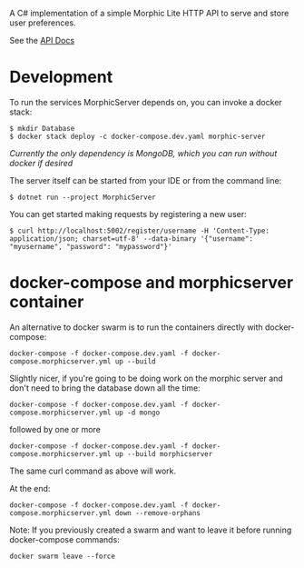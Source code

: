 A C# implementation of a simple Morphic Lite HTTP API to serve and store user preferences.

See the [API Docs](Documentation/API.md)

Development
=====

To run the services MorphicServer depends on, you can invoke a docker stack:
````
$ mkdir Database
$ docker stack deploy -c docker-compose.dev.yaml morphic-server
````

*Currently the only dependency is MongoDB, which you can run without docker if desired*

The server itself can be started from your IDE or from the command line:
````
$ dotnet run --project MorphicServer
````

You can get started making requests by registering a new user:
````
$ curl http://localhost:5002/register/username -H 'Content-Type: application/json; charset=utf-8' --data-binary '{"username": "myusername", "password": "mypassword"}'
````

docker-compose and morphicserver container
=====
An alternative to docker swarm is to run the containers directly with docker-compose:
````
docker-compose -f docker-compose.dev.yaml -f docker-compose.morphicserver.yml up --build
````

Slightly nicer, if you're going to be doing work on the morphic server and don't need to bring the database
down all the time:
````
docker-compose -f docker-compose.dev.yaml -f docker-compose.morphicserver.yml up -d mongo
````
followed by one or more
````
docker-compose -f docker-compose.dev.yaml -f docker-compose.morphicserver.yml up --build morphicserver
````
The same curl command as above will work.

At the end:
````
docker-compose -f docker-compose.dev.yaml -f docker-compose.morphicserver.yml down --remove-orphans
````

Note: If you previously created a swarm and want to leave it before running docker-compose commands:
````
docker swarm leave --force
````
